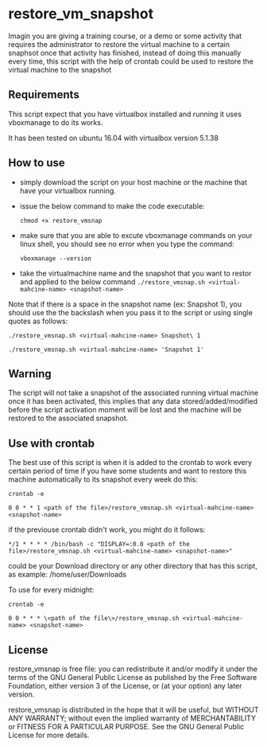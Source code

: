 # restore_vm_snapshot

   Imagin you are giving a training course, or a demo or some activity that requires the administrator to restore the virtual machine to a certain snaphsot once that activity has finished, instead of doing this manually every time, this script with the help of crontab could be used to restore the virtual machine to the snapshot


## Requirements
   This script expect that you have virtualbox installed and running
it uses vboxmanage to do its works.

   It has been tested on ubuntu 16.04 with virtualbox version 5.1.38
   
   
## How to use
- simply download the script on your host machine 
or the machine that have your virtualbox running.
- issue the below command to make the code executable:

    ```chmod +x restore_vmsnap```
- make sure that you are able to excute vboxmanage commands on your linux shell,
you should see no error when you type the command:

    ```vboxmanage --version```
- take the virtualmachine name and the snapshot that you want to restor and applied 
to the below command
   ```./restore_vmsnap.sh <virtual-mahcine-name> <snapshot-name>```
   
Note that if there is a space in the snapshot name (ex: Snapshot 1), you should use the the backslash
when you pass it to the script or using single quotes as follows:

   ```./restore_vmsnap.sh <virtual-mahcine-name> Snapshot\ 1```
   
   ```./restore_vmsnap.sh <virtual-mahcine-name> 'Snapshot 1'```


## Warning
The script will not take a snapshot of the associated running virtual machine once it has been activated, this implies that any data stored/added/modified before the script activation moment will be lost and the machine will be restored to the associated snapshot.


## Use with crontab
   The best use of this script is when it is added to the crontab to work every certain period of time
if you have some students and want to restore this machine automatically to its snapshot every week
do this:

```crontab -e```

```0 0 * * 1 <path of the file>/restore_vmsnap.sh <virtual-mahcine-name> <snapshot-name>```

if the previouse crontab didn't work, you might do it follows:

```*/1 * * * * /bin/bash -c "DISPLAY=:0.0 <path of the file>/restore_vmsnap.sh <virtual-mahcine-name> <snapshot-name>"```


<path of the file> could be your Download directory or any other directory that has this script,
   as example: /home/user/Downloads
  
To use for every midnight:
  
```crontab -e```

```0 0 * * * \<path of the file\>/restore_vmsnap.sh <virtual-mahcine-name> <snapshot-name>```
  
  
## License
restore_vmsnap is free file: you can redistribute it and/or modify it under the terms of the GNU General Public License as published by the Free Software Foundation, either version 3 of the License, or (at your option) any later version.

restore_vmsnap is distributed in the hope that it will be useful, but WITHOUT ANY WARRANTY; without even the implied warranty of MERCHANTABILITY or FITNESS FOR A PARTICULAR PURPOSE. See the GNU General Public License for more details.
